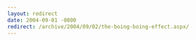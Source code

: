 ```yaml
---
layout: redirect
date: 2004-09-01 -0800
redirect: /archive/2004/09/02/the-boing-boing-effect.aspx/
---
```

